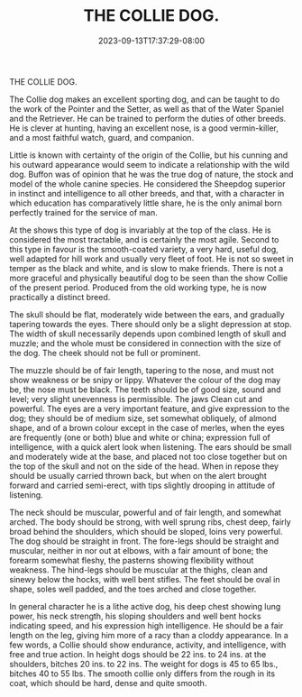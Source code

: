 ﻿---
title: "THE COLLIE DOG."
date: 2023-09-13T17:37:29-08:00
description: "Dogs Tips for Web Success"
featured_image: "/images/Dogs.jpg"
tags: ["Dogs"]
---

THE COLLIE DOG. 

The Collie dog makes an excellent sporting dog, and can be taught to do the work of the Pointer and the Setter, as well as that of the Water Spaniel and the Retriever. He can be trained to perform the duties of other breeds.  He is clever at hunting, having an excellent nose, is a good vermin-killer, and a most faithful watch, guard, and companion. 

Little is known with certainty of the origin of the Collie, but his cunning and his outward appearance would seem to indicate a relationship with the wild dog. Buffon was of opinion that he was the true dog of nature, the stock and model of the whole canine species. He considered the Sheepdog superior in instinct and intelligence to all other breeds, and that, with a character in which education has comparatively little share, he is the only animal born perfectly trained for the service of man. 

At the shows this type of dog is invariably at the top of the class. He is considered the most tractable, and is certainly the most agile. Second to this type in favour is the smooth-coated variety, a very hard, useful dog, well adapted for hill work and usually very fleet of foot. He is not so sweet in temper as the black and white, and is slow to make friends. There is not a more  graceful and physically beautiful dog to be seen than the show Collie of the present period. Produced from the old working type, he is now practically a distinct breed.  

The skull should be flat, moderately wide between the ears, and gradually tapering towards the eyes. There should only be a slight depression at stop. The width of skull necessarily depends upon combined length of skull and muzzle; and the whole must be considered in connection with the size of the dog. The cheek should not be full or prominent.  

The muzzle should be of fair length, tapering to the nose, and must not show weakness or be snipy or lippy. Whatever the colour of the dog may be, the nose must be black. The teeth should be of good size, sound and level; very slight unevenness is permissible. The jaws Clean cut and powerful. The eyes are a very important feature, and give expression to the dog; they should be of medium size, set somewhat obliquely, of almond shape, and of a brown colour except in the case of merles, when the eyes are frequently (one or both) blue and white or china; expression full of intelligence, with a quick alert look when listening. The ears should be small and moderately wide at the base, and placed not too close together but on the top of the skull and not on the side of the head. When in repose they should be usually carried thrown back, but when on the alert brought forward and carried semi-erect, with tips slightly drooping in attitude of listening.  

The neck should be muscular, powerful and of fair length, and somewhat arched.  The body should be strong, with well sprung ribs, chest deep, fairly broad behind the shoulders, which should be sloped, loins very powerful. The dog should be straight in front. The fore-legs should be straight and muscular, neither in nor out at elbows, with a fair amount of bone; the forearm somewhat fleshy, the pasterns showing flexibility without weakness. The hind-legs should be muscular at the thighs, clean and sinewy below the hocks, with well bent stifles. The feet should be oval in shape, soles well padded, and the toes arched and close together.  

In general character he is a lithe active dog, his deep chest showing lung power, his neck strength, his sloping shoulders and well bent hocks indicating speed, and his expression high intelligence. He should be a fair length on the leg, giving him more of a racy than a cloddy appearance. In a few words, a Collie should show endurance, activity, and intelligence, with free and true action. In height dogs should be 22 ins. to 24 ins. at the shoulders, bitches 20 ins. to 22 ins. The weight for dogs is 45 to 65 lbs., bitches 40 to 55 lbs. The smooth collie only differs from the rough in its coat, which should be hard, dense and quite smooth.  
